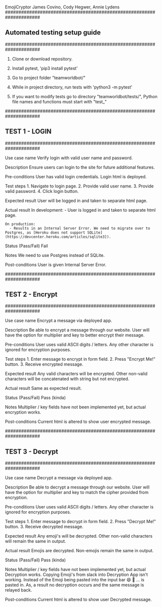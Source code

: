 EmojiCryptor
James Covino, Cody Hegwer, Annie Lydens
#####################################################################
## Automated testing setup guide ##
#####################################################################

1. Clone or download repository.

2. Install pytest, 'pip3 install pytest'

3. Go to project folder "teamworldbot/"

4. While in project directory, run tests with 'python3 -m pytest'

5. If you want to modify tests go to directory "teamworldbot/tests/",
    Python file names and functions must start with "test_"


#####################################################################
## TEST 1 - LOGIN ##
#####################################################################

Use case name
    Verify login with valid user name and password.

Description
    Ensure users can login to the site for future additional features.

Pre-conditions
    User has valid login credentials. Login html is deployed.

Test steps
    1. Navigate to login page.
    2. Provide valid user name.
    3. Provide valid password.
    4. Click login button.

Expected result
    User will be logged in and taken to separate html page.

Actual result
    In development:
      - User is logged in and taken to separate html page.

    On production:
      - Results in an Internal Server Error. We need to migrate over to Postgres, as [Heroku does not support SQLite](https://devcenter.heroku.com/articles/sqlite3]).

Status (Pass/Fail)
    Fail

Notes
    We need to use Postgres instead of SQLite.

Post-conditions
    User is given Internal Server Error.

#####################################################################
## TEST 2 - Encrypt ##
#####################################################################

Use case name
    Encrypt a message via deployed app.

Description
    Be able to encrypt a message through our website. User will have the option for multiplier and key to better encrypt their message.

Pre-conditions
    User uses valid ASCII digits / letters. Any other character is ignored for encryption purposes.

Test steps
    1. Enter message to encrypt in form field.
    2. Press "Encrypt Me!" button.
    3. Receive encrypted message.

Expected result
    Any valid characters will be encrypted. Other non-valid characters will be concatenated with string but not encrypted.

Actual result
    Same as expected result.

Status (Pass/Fail)
    Pass (kinda)

Notes
    Multiplier / key fields have not been implemented yet, but actual encryption works.

Post-conditions
    Current html is altered to show user encrypted message.

#####################################################################
## TEST 3 - Decrypt ##
#####################################################################

Use case name
    Decrypt a message via deployed app.

Description
    Be able to decrypt a message through our website. User will have the option for multiplier and key to match the cipher provided from encryption.

Pre-conditions
    User uses valid ASCII digits / letters. Any other character is ignored for encryption purposes.

Test steps
    1. Enter message to decrypt in form field.
    2. Press "Decrypt Me!" button.
    3. Receive decrypted message.

Expected result
    Any emoji's will be decrypted. Other non-valid characters will remain the same in output.

Actual result
    Emojis are decrypted. Non-emojis remain the same in output.

Status (Pass/Fail)
    Pass (kinda)

Notes
   Multiplier / key fields have not been implemented yet, but actual Decryption works.
   Copying Emoji's from slack into Decryption App isn't working. Instead of the Emoji being pasted into the input bar
   :smile: :rocket: ... is pasted in.  As, a result no decryption occurs and the same message is relayed back.

Post-conditions
    Current html is altered to show user Decrypted message.
